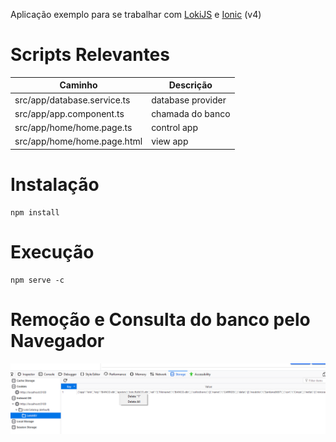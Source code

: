 Aplicação exemplo para se trabalhar 
com [LokiJS](http://lokijs.org/#/) e 
[Ionic](ionicframework.com) (v4)

Scripts Relevantes 
=====================
| Caminho | Descrição  |
|---|---|
|  src/app/database.service.ts  | database provider  |
|  src/app/app.component.ts |  chamada do banco |
|  src/app/home/home.page.ts | control app  |
|  src/app/home/home.page.html | view app  |


Instalação
====================

```
npm install
```

Execução
=====================
```
npm serve -c
```

Remoção e Consulta do banco pelo Navegador
====================

![alt text](https://raw.githubusercontent.com/rafaelbaiolim/ionic-lokijs/master/images/query_delete_indexdb.png)